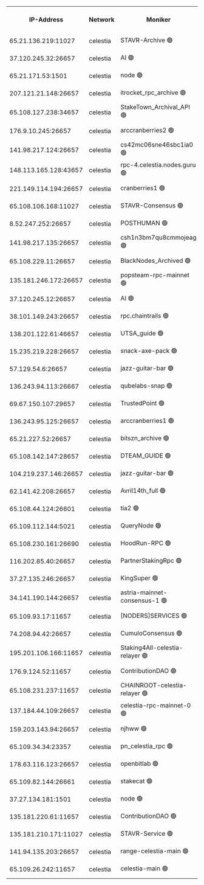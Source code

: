 


<table><tr><th>IP-Address</th><th>Network</th><th>Moniker</th><th>Latest Block Height</th><th>Earliest Block Height</th><th>Catching Up</th><th>Tx Index</th><th>Voting Power</th><th>Version</th><th>Scan Time</th></tr><tr><td>65.21.136.219:11027</td><td>celestia</td><td>STAVR-Archive 🟢</td><td>2776157</td><td>1</td><td>False</td><td>on</td><td>0</td><td>2.3.1</td><td>2024-11-12T19:07:57.405484535UTC</td></tr><tr><td>37.120.245.32:26657</td><td>celestia</td><td>AI 🟢</td><td>2776157</td><td>1</td><td>False</td><td>off</td><td>0</td><td>2.3.1</td><td>2024-11-12T19:07:57.935197512UTC</td></tr><tr><td>65.21.171.53:1501</td><td>celestia</td><td>node 🟢</td><td>2776157</td><td>1</td><td>False</td><td>on</td><td>0</td><td>2.3.1</td><td>2024-11-12T19:07:58.351451835UTC</td></tr><tr><td>207.121.21.148:26657</td><td>celestia</td><td>itrocket_rpc_archive 🟢</td><td>2776160</td><td>1</td><td>False</td><td>on</td><td>0</td><td>2.3.1</td><td>2024-11-12T19:08:34.929430517UTC</td></tr><tr><td>65.108.127.238:34657</td><td>celestia</td><td>StakeTown_Archival_API 🟢</td><td>2776160</td><td>1</td><td>False</td><td>on</td><td>0</td><td>2.3.1</td><td>2024-11-12T19:08:39.521868134UTC</td></tr><tr><td>176.9.10.245:26657</td><td>celestia</td><td>arccranberries2 🟢</td><td>2776164</td><td>1</td><td>False</td><td>on</td><td>0</td><td>2.3.1</td><td>2024-11-12T19:09:23.776670380UTC</td></tr><tr><td>141.98.217.124:26657</td><td>celestia</td><td>cs42mc06sne46sbc1ia0 🟢</td><td>2776164</td><td>1</td><td>False</td><td>on</td><td>0</td><td>2.3.1</td><td>2024-11-12T19:09:28.824239730UTC</td></tr><tr><td>148.113.165.128:43657</td><td>celestia</td><td>rpc-4.celestia.nodes.guru 🟢</td><td>2776166</td><td>1</td><td>False</td><td>on</td><td>0</td><td>2.3.1</td><td>2024-11-12T19:09:50.337859611UTC</td></tr><tr><td>221.149.114.194:26657</td><td>celestia</td><td>cranberries1 🟢</td><td>2776167</td><td>1</td><td>False</td><td>on</td><td>0</td><td>2.3.1</td><td>2024-11-12T19:10:00.040526066UTC</td></tr><tr><td>65.108.106.168:11027</td><td>celestia</td><td>STAVR-Consensus 🟢</td><td>2776167</td><td>1</td><td>False</td><td>on</td><td>0</td><td>2.3.1</td><td>2024-11-12T19:10:02.519618431UTC</td></tr><tr><td>8.52.247.252:26657</td><td>celestia</td><td>POSTHUMAN 🟢</td><td>2776171</td><td>1</td><td>False</td><td>on</td><td>0</td><td>2.3.1</td><td>2024-11-12T19:10:51.079837449UTC</td></tr><tr><td>141.98.217.135:26657</td><td>celestia</td><td>csh1n3bm7qu8cmmojeag 🟢</td><td>2776171</td><td>1</td><td>False</td><td>on</td><td>0</td><td>2.3.1</td><td>2024-11-12T19:10:51.470259081UTC</td></tr><tr><td>65.108.229.11:26657</td><td>celestia</td><td>BlackNodes_Archived 🟢</td><td>2776172</td><td>1</td><td>False</td><td>on</td><td>0</td><td>2.1.2</td><td>2024-11-12T19:11:00.644330752UTC</td></tr><tr><td>135.181.246.172:26657</td><td>celestia</td><td>popsteam-rpc-mainnet 🟢</td><td>2776175</td><td>1</td><td>False</td><td>on</td><td>0</td><td>2.3.1</td><td>2024-11-12T19:11:34.519646474UTC</td></tr><tr><td>37.120.245.12:26657</td><td>celestia</td><td>AI 🟢</td><td>2776175</td><td>1</td><td>False</td><td>off</td><td>0</td><td>2.3.1</td><td>2024-11-12T19:11:41.186608223UTC</td></tr><tr><td>38.101.149.243:26657</td><td>celestia</td><td>rpc.chaintrails 🟢</td><td>2776176</td><td>1</td><td>False</td><td>on</td><td>0</td><td>2.3.1</td><td>2024-11-12T19:11:48.964714108UTC</td></tr><tr><td>138.201.122.61:46657</td><td>celestia</td><td>UTSA_guide 🟢</td><td>2776178</td><td>1</td><td>False</td><td>on</td><td>0</td><td>2.3.1</td><td>2024-11-12T19:12:15.944499904UTC</td></tr><tr><td>15.235.219.228:26657</td><td>celestia</td><td>snack-axe-pack 🟢</td><td>2776178</td><td>1</td><td>False</td><td>off</td><td>0</td><td>2.1.2</td><td>2024-11-12T19:12:18.913401072UTC</td></tr><tr><td>57.129.54.6:26657</td><td>celestia</td><td>jazz-guitar-bar 🟢</td><td>2776179</td><td>1</td><td>False</td><td>off</td><td>0</td><td>2.1.2</td><td>2024-11-12T19:12:27.496493092UTC</td></tr><tr><td>136.243.94.113:26667</td><td>celestia</td><td>qubelabs-snap 🟢</td><td>2776181</td><td>1</td><td>False</td><td>on</td><td>0</td><td>2.3.1</td><td>2024-11-12T19:12:53.434908232UTC</td></tr><tr><td>69.67.150.107:29657</td><td>celestia</td><td>TrustedPoint 🟢</td><td>2776182</td><td>1</td><td>False</td><td>on</td><td>0</td><td>2.3.1</td><td>2024-11-12T19:13:06.584299324UTC</td></tr><tr><td>136.243.95.125:26657</td><td>celestia</td><td>arccranberries1 🟢</td><td>2776185</td><td>1</td><td>False</td><td>on</td><td>0</td><td>2.3.1</td><td>2024-11-12T19:13:42.613648319UTC</td></tr><tr><td>65.21.227.52:26657</td><td>celestia</td><td>bitszn_archive 🟢</td><td>2776186</td><td>1</td><td>False</td><td>on</td><td>0</td><td>2.3.1</td><td>2024-11-12T19:13:49.720757368UTC</td></tr><tr><td>65.108.142.147:28657</td><td>celestia</td><td>DTEAM_GUIDE 🟢</td><td>2776190</td><td>1</td><td>False</td><td>on</td><td>0</td><td>2.3.1</td><td>2024-11-12T19:14:36.049610880UTC</td></tr><tr><td>104.219.237.146:26657</td><td>celestia</td><td>jazz-guitar-bar 🟢</td><td>2776191</td><td>1</td><td>False</td><td>off</td><td>0</td><td>2.1.2</td><td>2024-11-12T19:14:45.460756657UTC</td></tr><tr><td>62.141.42.208:26657</td><td>celestia</td><td>Avril14th_full 🟢</td><td>2776194</td><td>1</td><td>False</td><td>on</td><td>0</td><td>2.3.1</td><td>2024-11-12T19:15:20.714662666UTC</td></tr><tr><td>65.108.44.124:26601</td><td>celestia</td><td>tia2 🟢</td><td>2371494</td><td>339581</td><td>False</td><td>on</td><td>0</td><td>1.3.0</td><td>2024-11-12T19:08:15.238478386UTC</td></tr><tr><td>65.109.112.144:5021</td><td>celestia</td><td>QueryNode 🟢</td><td>2371494</td><td>1406226</td><td>False</td><td>off</td><td>0</td><td>1.7.0</td><td>2024-11-12T19:12:34.051774802UTC</td></tr><tr><td>65.108.230.161:26690</td><td>celestia</td><td>HoodRun-RPC 🟢</td><td>2371494</td><td>1537165</td><td>False</td><td>off</td><td>0</td><td>1.9.0</td><td>2024-11-12T19:14:42.688636538UTC</td></tr><tr><td>116.202.85.40:26657</td><td>celestia</td><td>PartnerStakingRpc 🟢</td><td>2371494</td><td>1588231</td><td>False</td><td>on</td><td>0</td><td>1.9.0</td><td>2024-11-12T19:08:15.551851119UTC</td></tr><tr><td>37.27.135.246:26657</td><td>celestia</td><td>KingSuper 🟢</td><td>2371494</td><td>1814358</td><td>False</td><td>off</td><td>0</td><td>1.3.0</td><td>2024-11-12T19:09:11.077135788UTC</td></tr><tr><td>34.141.190.144:26657</td><td>celestia</td><td>astria-mainnet-consensus-1 🟢</td><td>2776175</td><td>2371501</td><td>False</td><td>on</td><td>0</td><td>2.3.1</td><td>2024-11-12T19:11:41.532792979UTC</td></tr><tr><td>65.109.93.17:11657</td><td>celestia</td><td>[NODERS]SERVICES 🟢</td><td>2776177</td><td>2371581</td><td>False</td><td>on</td><td>0</td><td>2.1.2</td><td>2024-11-12T19:12:01.100563850UTC</td></tr><tr><td>74.208.94.42:26657</td><td>celestia</td><td>CumuloConsensus 🟢</td><td>2776167</td><td>2384001</td><td>False</td><td>on</td><td>0</td><td>2.3.1</td><td>2024-11-12T19:10:03.393053624UTC</td></tr><tr><td>195.201.106.166:11657</td><td>celestia</td><td>Staking4All-celestia-relayer 🟢</td><td>2776195</td><td>2399575</td><td>False</td><td>off</td><td>0</td><td>2.1.2</td><td>2024-11-12T19:15:29.664174438UTC</td></tr><tr><td>176.9.124.52:11657</td><td>celestia</td><td>ContributionDAO 🟢</td><td>2776186</td><td>2419178</td><td>False</td><td>on</td><td>0</td><td>2.1.2</td><td>2024-11-12T19:13:49.300705147UTC</td></tr><tr><td>65.108.231.237:11657</td><td>celestia</td><td>CHAINROOT-celestia-relayer 🟢</td><td>2776164</td><td>2473086</td><td>False</td><td>on</td><td>0</td><td>2.1.2</td><td>2024-11-12T19:09:26.281711388UTC</td></tr><tr><td>137.184.44.109:26657</td><td>celestia</td><td>celestia-rpc-mainnet-0 🟢</td><td>2776177</td><td>2517150</td><td>False</td><td>on</td><td>0</td><td>2.3.1</td><td>2024-11-12T19:12:00.640472370UTC</td></tr><tr><td>159.203.143.94:26657</td><td>celestia</td><td>njhww 🟢</td><td>2776168</td><td>2655207</td><td>False</td><td>off</td><td>0</td><td>2.3.1</td><td>2024-11-12T19:10:12.453562762UTC</td></tr><tr><td>65.109.34.34:23357</td><td>celestia</td><td>pn_celestia_rpc 🟢</td><td>2776175</td><td>2655214</td><td>False</td><td>on</td><td>0</td><td>2.3.1</td><td>2024-11-12T19:11:34.117280928UTC</td></tr><tr><td>178.63.116.123:26657</td><td>celestia</td><td>openbitlab 🟢</td><td>2776159</td><td>2721238</td><td>False</td><td>on</td><td>0</td><td>2.3.1</td><td>2024-11-12T19:08:29.377243759UTC</td></tr><tr><td>65.109.82.144:26661</td><td>celestia</td><td>stakecat 🟢</td><td>2776177</td><td>2764501</td><td>False</td><td>on</td><td>0</td><td>2.1.2</td><td>2024-11-12T19:11:59.675139061UTC</td></tr><tr><td>37.27.134.181:1501</td><td>celestia</td><td>node 🟢</td><td>2776169</td><td>2770554</td><td>False</td><td>off</td><td>0</td><td>2.3.1</td><td>2024-11-12T19:10:27.449527477UTC</td></tr><tr><td>135.181.220.61:11657</td><td>celestia</td><td>ContributionDAO 🟢</td><td>2776171</td><td>2770939</td><td>False</td><td>off</td><td>0</td><td>2.1.2</td><td>2024-11-12T19:10:55.980319093UTC</td></tr><tr><td>135.181.210.171:11027</td><td>celestia</td><td>STAVR-Service 🟢</td><td>2776158</td><td>2773501</td><td>False</td><td>on</td><td>0</td><td>2.3.1</td><td>2024-11-12T19:08:16.138600409UTC</td></tr><tr><td>141.94.135.203:26657</td><td>celestia</td><td>range-celestia-main 🟢</td><td>2776158</td><td>2774287</td><td>False</td><td>on</td><td>0</td><td>2.1.2</td><td>2024-11-12T19:08:18.580829567UTC</td></tr><tr><td>65.109.26.242:11657</td><td>celestia</td><td>celestia-main 🟢</td><td>2776180</td><td>2774592</td><td>False</td><td>on</td><td>0</td><td>2.3.1</td><td>2024-11-12T19:12:38.623180156UTC</td></tr></table>